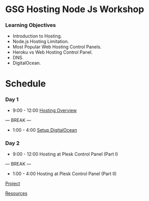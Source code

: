 # GSG Hosting Node Js Workshop

### Learning Objectives
- Introduction to Hosting.
- Node.js Hosting Limitation.
- Most Popular Web Hosting Control Panels.
- Heroku vs Web Hosting Control Panel.
- DNS.
- DigitalOcean.




# Schedule
### Day 1
- 9:00 - 12:00 
[Hosting Overview](https://docs.google.com/presentation/d/1Z4oWdHEXjKVxzwnjjbaMHAAl1WLQ_1tEZQyv3MsU2gY/edit#slide=id.ga1c93baa73_2_82)

— BREAK —
- 1:00 - 4:00
[Setup DigitalOcean](https://github.com/YakoobHammouri/GSG-hosting-node-js-workshop/blob/main/SetupDigitalOcean.md)

### Day 2
- 9:00 - 12:00 Hosting at Plesk Control Panel (Part I)

— BREAK —
- 1:00 - 4:00 Hosting at Plesk Control Panel (Part II)

 [Project]() 
 
 [Resources](https://github.com/YakoobHammouri/GSG-hosting-node-js-workshop/blob/main/Resources.md)

